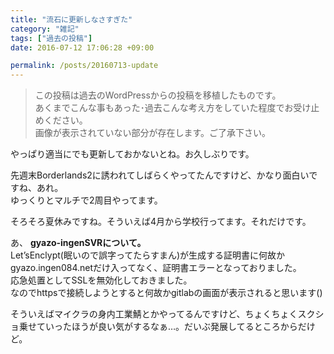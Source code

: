 ```yaml
---
title: "流石に更新しなさすぎた"
category: "雑記"
tags: ["過去の投稿"]
date: 2016-07-12 17:06:28 +09:00

permalink: /posts/20160713-update
---
```


> この投稿は過去のWordPressからの投稿を移植したものです。  
> あくまでこんな事もあった･過去こんな考え方をしていた程度でお受け止めください。  
> 画像が表示されていない部分が存在します。ご了承下さい。

やっぱり適当にでも更新しておかないとね。お久しぶりです。

先週末Borderlands2に誘われてしばらくやってたんですけど、かなり面白いですね、あれ。  
ゆっくりとマルチで2周目やってます。

そろそろ夏休みですね。そういえば4月から学校行ってます。それだけです。

あ、 **gyazo-ingenSVRについて。**  
Let&#8217;sEnclypt(眠いので誤字ってたらすまん)が生成する証明書に何故かgyazo.ingen084.netだけ入ってなく、証明書エラーとなっておりました。  
応急処置としてSSLを無効化しておきました。  
なのでhttpsで接続しようとすると何故かgitlabの画面が表示されると思います()

そういえばマイクラの身内工業鯖とかやってるんですけど、ちょくちょくスクショ乗せていったほうが良い気がするなぁ…。だいぶ発展してるところからだけど。
